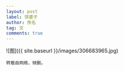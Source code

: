 ```yaml
---
layout: post
label: 饼婆子
author: 佚名
tag: 文
comments: true
---
```




![图]({{ site.baseurl }}/images/306683965.jpg)


    转载自网络，倾删。